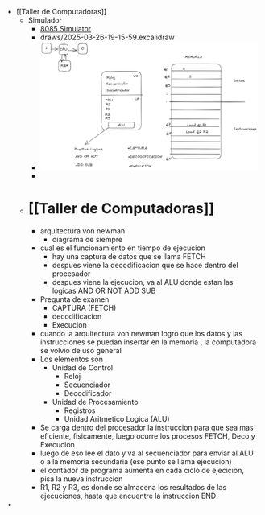 - [[Taller de Computadoras]]
	- Simulador
		- [8085 Simulator](https://8085.netlify.app/Intel8085)
		- draws/2025-03-26-19-15-59.excalidraw
		- ![image.png](../assets/image_1743074112103_0.png)
		-
	- # [[Taller de Computadoras]]
		- arquitectura von newman
			- diagrama de siempre
		- cual es el funcionamiento en tiempo de ejecucion
			- hay una captura de datos que se llama FETCH
			- despues viene la decodificacion que se hace dentro del procesador
			- despues viene la ejecucion, va al ALU donde estan las logicas AND OR NOT ADD SUB
		- Pregunta de examen
			- CAPTURA (FETCH)
			- decodificacion
			- Execucion
		- cuando la arquitectura von newman logro que los datos y las instrucciones se puedan insertar en la memoria , la computadora se volvio de uso general
		- Los elementos son
			- Unidad de Control
				- Reloj
				- Secuenciador
				- Decodificador
			- Unidad de Procesamiento
				- Registros
				- Unidad Aritmetico Logica (ALU)
		- Se carga dentro del procesador la instruccion para que sea mas eficiente, fisicamente, luego ocurre los procesos FETCH, Deco y Execucion
		- luego de eso lee el dato y va al secuenciador para enviar al ALU o a la memoria secundaria (ese punto se llama ejecucion)
		- el contador de programa aumenta en cada ciclo de ejecicion, pisa la nueva instruccion
		- R1, R2 y R3, es donde se almacena los resultados de las ejecuciones, hasta que encuentre la instruccion END
-